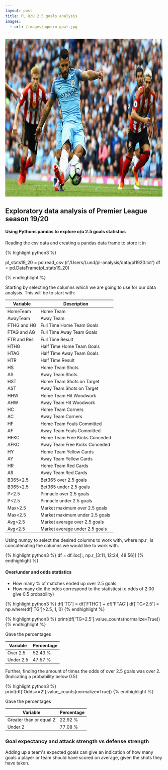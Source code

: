 ```yaml
---
layout: post
title: PL O/U 2.5 goals analysis
images:
  - url: /images/aguero-goal.jpg
---
```



<img src="/images/aguero-goal.jpg" width=500 height=500/>


## Exploratory data analysis of Premier League season 19/20

#### Using Pythons pandas to explore o/u 2.5 goals statistics

Reading the csv data and creating a pandas data frame to store it in

{% highlight python3 %}

pl_stats19_20 = pd.read_csv (r'/Users/Lund/pl-analysis/data/pl1920.txt')
df = pd.DataFrame(pl_stats19_20)

{% endhighlight %}

Starting by selecting the columns which we are going to use for our data analysis.
This will be to start with:

<div class="table-wrapper" markdown="block">

| Variable  | Description |
| ------------- | ------------- | 
| HomeTeam      | Home Team                     | 
| AwayTeam      | Away Team                     | 
| FTHG and HG   | Full Time Home Team Goals     | 
| FTAG and AG   | Full Time Away Team Goals     | 
| FTR and Res   | Full Time Result              | 
| HTHG          | Half Time Home Team Goals     | 
| HTAG          | Half Time Away Team Goals     | 
| HTR           | Half Time Result              | 
| HS            | Home Team Shots               | 
| AS            | Away Team Shots               | 
| HST           | Home Team Shots on Target     | 
| AST           | Away Team Shots on Target     | 
| HHW           | Home Team Hit Woodwork        |   
| AHW           | Away Team Hit Woodwork        | 
| HC            | Home Team Corners             |   
| AC            | Away Team Corners             | 
| HF            | Home Team Fouls Committed     | 
| AF            | Away Team Fouls Committed     | 
| HFKC          | Home Team Free Kicks Conceded |   
| AFKC          | Away Team Free Kicks Conceded |   
| HY            | Home Team Yellow Cards        | 
| AY            | Away Team Yellow Cards        | 
| HR            |  Home Team Red Cards          |   
| AR            | Away Team Red Cards           |     
| B365>2.5      | Bet365 over 2.5 goals         | 
|B365<2.5       |  Bet365 under 2.5 goals       |   
| P>2.5         | Pinnacle over 2.5 goals       |
| P<2.5         | Pinnacle under 2.5 goals      |   
| Max>2.5       | Market maximum over 2.5 goals |
| Max<2.5       | Market maximum under 2.5 goals|
| Avg>2.5       | Market average over 2.5 goals |
| Avg<2.5       | Market average under 2.5 goals|

</div>

Using numpy to select the desired columns to work with, where np.r_ is concatenating
the columns we would like to work with.

{% highlight python3 %}
df = df.iloc[:, np.r_[3:11, 12:24, 48:56]]
{% endhighlight %}

#### Over/under and odds statistics 

- How many % of matches ended up over 2.5 goals
- How many did the odds correspond to the statistics(i.e odds of 2.00 give 0.5 probability)

{% highlight python3 %}
df['TG'] = df['FTHG'] + df['FTAG']
df['TG>2.5'] = np.where(df['TG']>2.5, 1, 0)
{% endhighlight %}

{% highlight python3 %}
print(df['TG>2.5'].value_counts(normalize=True))
{% endhighlight %}

Gave the percentages 


| Variable  | Percentage      |
| ------------- | ------------| 
| Over 2.5      | 52.43 %     | 
| Under 2.5     | 47.57 %     | 

Further, finding the amount of times the odds of over 2.5 goals was over 2.
(Indicating a probability below 0.5)

{% highlight python3 %}
print(df['Odds>=2'].value_counts(normalize=True))
{% endhighlight %}

Gave the percentages

| Variable  | Percentage |
| ------------- | ------------- | 
| Greater than or equal 2      | 22.92 %     | 
| Under 2      | 77.08 %                     | 



### Goal expectancy and attack strength vs defense strength


Adding up a team's expected goals can give an indication of how many goals a player or team should have 
scored on average, given the shots they have taken.

